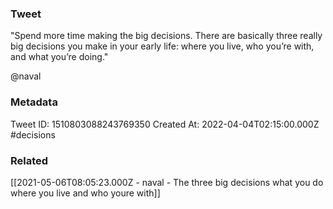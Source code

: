 ### Tweet
"Spend more time making the big decisions. There are basically three really big decisions you make in your early life: where you live, who you’re with, and what you’re doing."

@naval

### Metadata
Tweet ID: 1510803088243769350
Created At: 2022-04-04T02:15:00.000Z
#decisions 

### Related
[[2021-05-06T08:05:23.000Z - naval - The three big decisions  what you do where you live and who youre with]]

